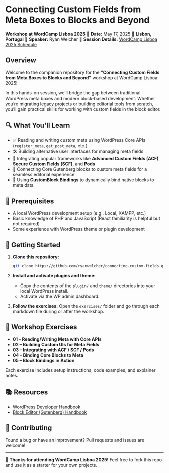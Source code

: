 # Connecting Custom Fields from Meta Boxes to Blocks and Beyond

**Workshop at WordCamp Lisboa 2025**
📅 **Date:** May 17, 2025
📍 **Lisbon, Portugal**
🎤 **Speaker:** Ryan Welcher
🔗 **Session Details:** [WordCamp Lisboa 2025 Schedule](https://lisboa.wordcamp.org/2025/session/connecting-custom-fields-from-meta-boxes-to-blocks-and-beyond/)

## Overview

Welcome to the companion repository for the **"Connecting Custom Fields from Meta Boxes to Blocks and Beyond"** workshop at WordCamp Lisboa 2025!

In this hands-on session, we’ll bridge the gap between traditional WordPress meta boxes and modern block-based development. Whether you’re migrating legacy projects or building editorial tools from scratch, you’ll gain practical skills for working with custom fields in the block editor.

## 🔍 What You'll Learn

- ✅ Reading and writing custom meta using WordPress Core APIs (`register_meta`, `get_post_meta`, etc.)
- 🛠️ Building alternative user interfaces for managing meta fields
- 🔌 Integrating popular frameworks like **Advanced Custom Fields (ACF)**, **Secure Custom Fields (SCF)**, and **Pods**
- 🔗 Connecting Core Gutenberg blocks to custom meta fields for a seamless editorial experience
- 🧩 Using **CustomBlock Bindings** to dynamically bind native blocks to meta data

## 🧰 Prerequisites

- A local WordPress development setup (e.g., Local, XAMPP, etc.)
- Basic knowledge of PHP and JavaScript (React familiarity is helpful but not required)
- Some experience with WordPress theme or plugin development

## 🚀 Getting Started

1. **Clone this repository:**

   ```bash
   git clone https://github.com/ryanwelcher/connecting-custom-fields.git
   ```

2. **Install and activate plugins and theme:**

   - Copy the contents of the `plugin/` and `theme/` directories into your local WordPress install.
   - Activate via the WP admin dashboard.

3. **Follow the exercises:**
   Open the `exercises/` folder and go through each markdown file during or after the workshop.

## 🧪 Workshop Exercises

- **01 – Reading/Writing Meta with Core APIs**
- **02 – Building Custom UIs for Meta Fields**
- **03 – Integrating with ACF / SCF / Pods**
- **04 – Binding Core Blocks to Meta**
- **05 – Block Bindings in Action**

Each exercise includes setup instructions, code examples, and explainer notes.

## 📚 Resources

- [WordPress Developer Handbook](https://developer.wordpress.org/)
- [Block Editor (Gutenberg) Handbook](https://developer.wordpress.org/block-editor/)

## 🤝 Contributing

Found a bug or have an improvement? Pull requests and issues are welcome!

---

🧡 **Thanks for attending WordCamp Lisboa 2025!**
Feel free to fork this repo and use it as a starter for your own projects.

